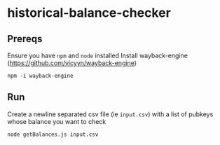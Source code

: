 # historical-balance-checker

## Prereqs

Ensure you have `npm` and `node` installed
Install wayback-engine (https://github.com/vicyyn/wayback-engine)

`npm -i wayback-engine`

## Run

Create a newline separated csv file (ie `input.csv`) with a list of pubkeys whose balance you want to check

`node getBalances.js input.csv`
